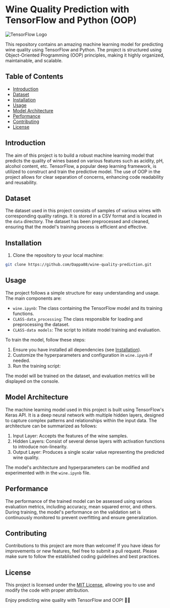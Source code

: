 # Wine Quality Prediction with TensorFlow and Python (OOP)

![TensorFlow Logo](https://www.tensorflow.org/images/tf_logo_social.png)

This repository contains an amazing machine learning model for predicting wine quality using TensorFlow and Python. The project is structured using Object-Oriented Programming (OOP) principles, making it highly organized, maintainable, and scalable.

## Table of Contents

- [Introduction](#introduction)
- [Dataset](https://www.kaggle.com/datasets/yasserh/wine-quality-dataset)
- [Installation](#installation)
- [Usage](#usage)
- [Model Architecture](#model-architecture)
- [Performance](#performance)
- [Contributing](#contributing)
- [License](#license)

## Introduction

The aim of this project is to build a robust machine learning model that predicts the quality of wines based on various features such as acidity, pH, alcohol content, etc. TensorFlow, a popular deep learning framework, is utilized to construct and train the predictive model. The use of OOP in the project allows for clear separation of concerns, enhancing code readability and reusability.

## Dataset

The dataset used in this project consists of samples of various wines with corresponding quality ratings. It is stored in a CSV format and is located in the `data` directory. The dataset has been preprocessed and cleaned, ensuring that the model's training process is efficient and effective.

## Installation

1. Clone the repository to your local machine:

```bash
git clone https://github.com/Dappa88/wine-quality-prediction.git
```



## Usage

The project follows a simple structure for easy understanding and usage. The main components are:

- `wine.ipynb`: The class containing the TensorFlow model and its training functions.
- `CLASS-data_processing`: The class responsible for loading and preprocessing the dataset.
- `CLASS-data models`: The script to initiate model training and evaluation.

To train the model, follow these steps:

1. Ensure you have installed all dependencies (see [Installation](#installation)).
2. Customize the hyperparameters and configuration in `wine.ipynb` if needed.
3. Run the training script:



The model will be trained on the dataset, and evaluation metrics will be displayed on the console.

## Model Architecture

The machine learning model used in this project is built using TensorFlow's Keras API. It is a deep neural network with multiple hidden layers, designed to capture complex patterns and relationships within the input data. The architecture can be summarized as follows:

1. Input Layer: Accepts the features of the wine samples.
2. Hidden Layers: Consist of several dense layers with activation functions to introduce non-linearity.
3. Output Layer: Produces a single scalar value representing the predicted wine quality.

The model's architecture and hyperparameters can be modified and experimented with in the `wine.ipynb` file.

## Performance

The performance of the trained model can be assessed using various evaluation metrics, including accuracy, mean squared error, and others. During training, the model's performance on the validation set is continuously monitored to prevent overfitting and ensure generalization.

## Contributing

Contributions to this project are more than welcome! If you have ideas for improvements or new features, feel free to submit a pull request. Please make sure to follow the established coding guidelines and best practices.

## License

This project is licensed under the [MIT License](LICENSE), allowing you to use and modify the code with proper attribution.

Enjoy predicting wine quality with TensorFlow and OOP! 🍷🍇

